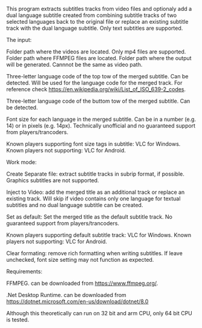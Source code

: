 This program extracts subtitles tracks from video files and optionaly add a dual language subtitle created from combining subtitle tracks of two selected languages back to the original file or replace an existing subtitle track with the dual language subtitle. Only text subtitles are supported. 

The input:

Folder path where the videos are located. Only mp4 files are supported.
Folder path where FFMPEG files are located.
Folder path where the output will be generated. Cannnot be the same as video path.

Three-letter language code of the top tow of the merged subtitle. Can be detected. Will be used for the language code for the merged track. For reference check https://en.wikipedia.org/wiki/List_of_ISO_639-2_codes.

Three-letter language code of the buttom tow of the merged subtitle. Can be detected.

Font size for each language in the merged subtitle. Can be in a number (e.g. 14) or in pixels (e.g. 14px). Technically unofficial and no guaranteed support from players/trancoders. 

Known players supporting font size tags in subtitle: VLC for Windows.
Known players not supporting: VLC for Android. 

Work mode:

Create Separate file: extract subtitle tracks in subrip format, if possible. Graphics subtitles are not supported. 

Inject to Video: add the merged title as an additional track or replace an existing track. Will skip if video contains only one language for textual subtitles and no dual language subtitle can be created.

Set as default: Set the merged title as the default subtitle track. No guaranteed support from players/trancoders. 

Known players supporting default subtitle track: VLC for Windows.
Known players not supporting: VLC for Android. 

Clear formating: remove rich formatting when writing subtitles. If leave unchecked, font size setting may not function as expected.  

Requirements:

FFMPEG. can be downloaded from https://www.ffmpeg.org/.

.Net Desktop Runtime. can be downloaded from https://dotnet.microsoft.com/en-us/download/dotnet/8.0

Although this theoretically can run on 32 bit and arm CPU, only 64 bit CPU is tested.

